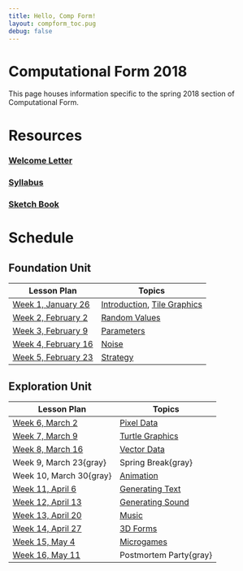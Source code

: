 ```yaml
---
title: Hello, Comp Form!
layout: compform_toc.pug
debug: false
---
```


<script src="https://cdnjs.cloudflare.com/ajax/libs/p5.js/0.5.16/p5.min.js"></script>
<script src="./index_mess.js"></script>

# Computational Form 2018

<div class="col-6 col-md-6 overview top">
This page houses information specific to the spring 2018 section of Computational Form.
</div>

# Resources

### [Welcome Letter](./welcome_letter.html)

### [Syllabus](./syllabus.html)

### [Sketch Book](http://sketches2018.compform.net/)

# Schedule

## Foundation Unit

| Lesson Plan                                  | Topics                                                     |
| -------------------------------------------- | ---------------------------------------------------------- |
| [Week 1, January 26](introduction_plan.html) | [Introduction](../introduction), [Tile Graphics](../tiles) |
| [Week 2, February 2](random_plan.html)       | [Random Values](../random)                                 |
| [Week 3, February 9](parameters_plan.html)   | [Parameters](../parameters)                                |
| [Week 4, February 16](noise_plan.html)       | [Noise](../noise)                                          |
| [Week 5, February 23](strategy_plan.html)    | [Strategy](../strategy)                                    |

## Exploration Unit

| Lesson Plan                                   | Topics                        |
| --------------------------------------------- | ----------------------------- |
| [Week 6, March 2](pixels_plan.html)           | [Pixel Data](../pixels)       |
| [Week 7, March 9](turtles_plan.html)          | [Turtle Graphics](../turtles) |
| [Week 8, March 16](vectors_plan.html)         | [Vector Data](../vectors)     |
| Week 9, March 23{gray}                        | Spring Break{gray}            |
| Week 10, March 30{gray}                       | [Animation](../animation)     |
| [Week 11, April 6](text_plan.html)            | [Generating Text](../text)    |
| [Week 12, April 13](sound_plan.html)          | [Generating Sound](../sound)  |
| [Week 13, April 20](music_plan.html)          | [Music](../music)             |
| [Week 14, April 27](3D_plan.html)             | [3D Forms](../3D)             |
| [Week 15, May 4](microgames_plan.html)        | [Microgames](../microgames)   |
| [Week 16, May 11](postmortem_party_plan.html) | Postmortem Party{gray}        |

<style>
.top {
    padding: 0;
    font-size: 14px;
}

/* td {
    width: 50%;
} */

.table thead th, .table td, .table tr{
    padding-left: 0;
    border: none;
}

.table th:first-child {
    width: 45%;
}

.table thead th 
{
    font-family: "Miriam Libre";
    font-weight: bold;
    font-size: 10px;

}

.comp-form-toc .table a {
    border-bottom: none; 
    color: #04B;
}

.comp-form-toc .table a[href="#"], .gray {
    border-bottom: none; 
    color: #AAA;
}


element.style {
    
}



</style>
